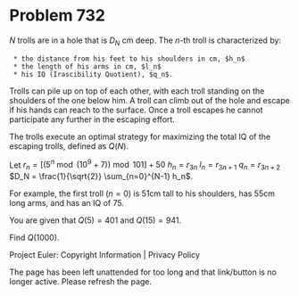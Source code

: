 #   Problem 732

   $N$ trolls are in a hole that is $D_N$ cm deep. The $n$-th troll is
   characterized by:

     * the distance from his feet to his shoulders in cm, $h_n$
     * the length of his arms in cm, $l_n$
     * his IQ (Irascibility Quotient), $q_n$.

   Trolls can pile up on top of each other, with each troll standing on the
   shoulders of the one below him. A troll can climb out of the hole and
   escape if his hands can reach to the surface. Once a troll escapes he
   cannot participate any further in the escaping effort.

   The trolls execute an optimal strategy for maximizing the total IQ of the
   escaping trolls, defined as $Q(N)$.

   Let
   $r_n = \left[ \left( 5^n \bmod (10^9 + 7) \right) \bmod 101 \right] + 50$
   $h_n = r_{3n}$
   $l_n = r_{3n+1}$
   $q_n = r_{3n+2}$
   $D_N = \frac{1}{\sqrt{2}} \sum_{n=0}^{N-1} h_n$.

   For example, the first troll ($n=0$) is 51cm tall to his shoulders, has
   55cm long arms, and has an IQ of 75.

   You are given that $Q(5) = 401$ and $Q(15)=941$.

   Find $Q(1000)$.

   Project Euler: Copyright Information | Privacy Policy

   The page has been left unattended for too long and that link/button is no
   longer active. Please refresh the page.
